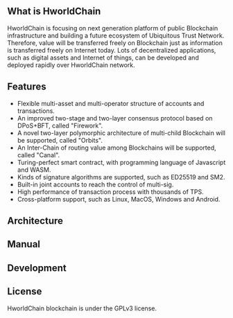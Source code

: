 ## __What is HworldChain__
HworldChain is focusing on next generation platform of public Blockchain infrastructure and building a future ecosystem of Ubiquitous Trust Network. Therefore, value will be transferred freely on Blockchain just as information is transferred freely on Internet today. Lots of decentralized applications, such as digital assets and Internet of things, can be developed and deployed rapidly over HworldChain network.

## __Features__
- Flexible multi-asset and multi-operator structure of accounts and transactions.
- An improved two-stage and two-layer consensus protocol based on DPoS+BFT, called "Firework".
- A novel two-layer polymorphic architecture of multi-child Blockchain will be supported, called "Orbits".
- An Inter-Chain of routing value among Blockchains will be supported, called "Canal".
- Turing-perfect smart contract, with programming language of Javascript and WASM.
- Kinds of signature algorithms are supported, such as ED25519 and SM2.
- Built-in joint accounts to reach the control of multi-sig.
- High performance of transaction process with thousands of TPS.
- Cross-platform support, such as Linux, MacOS, Windows and Android.

## __Architecture__
 

## __Manual__

 

##  __Development__

  

## __License__
HworldChain blockchain is under the GPLv3 license.
